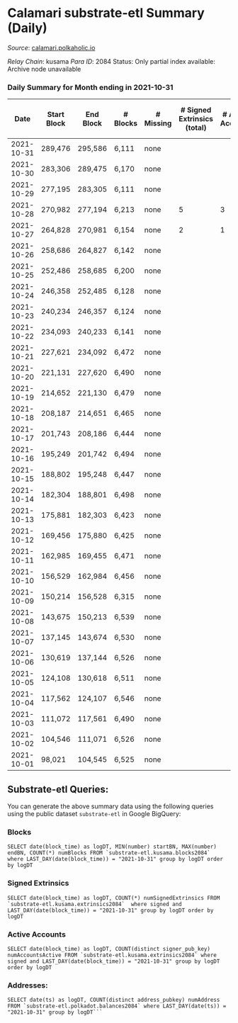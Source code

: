 # Calamari substrate-etl Summary (Daily)

_Source_: [calamari.polkaholic.io](https://calamari.polkaholic.io)

*Relay Chain*: kusama
*Para ID*: 2084
Status: Only partial index available: Archive node unavailable


### Daily Summary for Month ending in 2021-10-31


| Date | Start Block | End Block | # Blocks | # Missing | # Signed Extrinsics (total) | # Active Accounts | # Addresses with Balances | # Events | # Transfers | # XCM Transfers In | # XCM Transfers Out |
| ---- | ----------- | --------- | -------- | --------- | --------------------------- | ----------------- | ------------------------- | -------- | ----------- | ------------------ | ------------------- |
| 2021-10-31 | 289,476 | 295,586 | 6,111 | none  |  |  | 13 | 12,226 |   |   |   |
| 2021-10-30 | 283,306 | 289,475 | 6,170 | none  |  |  | 13 | 12,343 |   |   |   |
| 2021-10-29 | 277,195 | 283,305 | 6,111 | none  |  |  | 13 | 12,226 |   |   |   |
| 2021-10-28 | 270,982 | 277,194 | 6,213 | none  | 5 | 3 | 13 | 12,446 | 1 ($71.31) |   |   |
| 2021-10-27 | 264,828 | 270,981 | 6,154 | none  | 2 | 1 | 12 | 12,319 | 2 ($142.63) |   |   |
| 2021-10-26 | 258,686 | 264,827 | 6,142 | none  |  |  | 10 | 12,295 |   |   |   |
| 2021-10-25 | 252,486 | 258,685 | 6,200 | none  |  |  | 9 | 12,403 |   |   |   |
| 2021-10-24 | 246,358 | 252,485 | 6,128 | none  |  |  | 9 | 12,260 |   |   |   |
| 2021-10-23 | 240,234 | 246,357 | 6,124 | none  |  |  | 9 | 12,251 |   |   |   |
| 2021-10-22 | 234,093 | 240,233 | 6,141 | none  |  |  |  | 12,285 |   |   |   |
| 2021-10-21 | 227,621 | 234,092 | 6,472 | none  |  |  | 9 | 12,948 |   |   |   |
| 2021-10-20 | 221,131 | 227,620 | 6,490 | none  |  |  | 9 | 12,984 |   |   |   |
| 2021-10-19 | 214,652 | 221,130 | 6,479 | none  |  |  | 9 | 12,961 |   |   |   |
| 2021-10-18 | 208,187 | 214,651 | 6,465 | none  |  |  |  | 12,934 |   |   |   |
| 2021-10-17 | 201,743 | 208,186 | 6,444 | none  |  |  | 9 | 12,891 |   |   |   |
| 2021-10-16 | 195,249 | 201,742 | 6,494 | none  |  |  | 9 | 12,992 |   |   |   |
| 2021-10-15 | 188,802 | 195,248 | 6,447 | none  |  |  | 9 | 12,898 |   |   |   |
| 2021-10-14 | 182,304 | 188,801 | 6,498 | none  |  |  | 9 | 12,999 |   |   |   |
| 2021-10-13 | 175,881 | 182,303 | 6,423 | none  |  |  | 9 | 12,850 |   |   |   |
| 2021-10-12 | 169,456 | 175,880 | 6,425 | none  |  |  | 9 | 12,853 |   |   |   |
| 2021-10-11 | 162,985 | 169,455 | 6,471 | none  |  |  | 9 | 12,946 |   |   |   |
| 2021-10-10 | 156,529 | 162,984 | 6,456 | none  |  |  | 9 | 12,916 |   |   |   |
| 2021-10-09 | 150,214 | 156,528 | 6,315 | none  |  |  | 9 | 12,633 |   |   |   |
| 2021-10-08 | 143,675 | 150,213 | 6,539 | none  |  |  | 9 | 13,082 |   |   |   |
| 2021-10-07 | 137,145 | 143,674 | 6,530 | none  |  |  | 9 | 13,063 |   |   |   |
| 2021-10-06 | 130,619 | 137,144 | 6,526 | none  |  |  | 9 | 13,056 |   |   |   |
| 2021-10-05 | 124,108 | 130,618 | 6,511 | none  |  |  | 9 | 13,026 |   |   |   |
| 2021-10-04 | 117,562 | 124,107 | 6,546 | none  |  |  | 9 | 13,095 |   |   |   |
| 2021-10-03 | 111,072 | 117,561 | 6,490 | none  |  |  | 9 | 12,984 |   |   |   |
| 2021-10-02 | 104,546 | 111,071 | 6,526 | none  |  |  | 9 | 13,055 |   |   |   |
| 2021-10-01 | 98,021 | 104,545 | 6,525 | none  |  |  | 9 | 13,054 |   |   |   |

## Substrate-etl Queries:
You can generate the above summary data using the following queries using the public dataset `substrate-etl` in Google BigQuery:


### Blocks
```
SELECT date(block_time) as logDT, MIN(number) startBN, MAX(number) endBN, COUNT(*) numBlocks FROM `substrate-etl.kusama.blocks2084`  where LAST_DAY(date(block_time)) = "2021-10-31" group by logDT order by logDT
```


### Signed Extrinsics
```
SELECT date(block_time) as logDT, COUNT(*) numSignedExtrinsics FROM `substrate-etl.kusama.extrinsics2084`  where signed and LAST_DAY(date(block_time)) = "2021-10-31" group by logDT order by logDT
```


### Active Accounts
```
SELECT date(block_time) as logDT, COUNT(distinct signer_pub_key) numAccountsActive FROM `substrate-etl.kusama.extrinsics2084` where signed and LAST_DAY(date(block_time)) = "2021-10-31" group by logDT order by logDT
```


### Addresses:
```
SELECT date(ts) as logDT, COUNT(distinct address_pubkey) numAddress FROM `substrate-etl.polkadot.balances2084` where LAST_DAY(date(ts)) = "2021-10-31" group by logDT```

